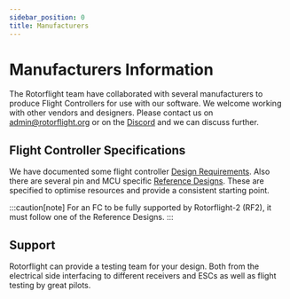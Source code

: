 ```yaml
---
sidebar_position: 0
title: Manufacturers
---
```


# Manufacturers Information  
The Rotorflight team have collaborated with several manufacturers to produce Flight Controllers for use with our software. We welcome working with other vendors and designers. Please contact us on admin@rotorflight.org or on the [Discord](https://discord.gg/7S2Emh9TsR) and we can discuss further.  

## Flight Controller Specifications
We have documented some flight controller [Design Requirements](Design-Requirements.md). Also there are several pin and MCU specific [Reference Designs](Reference-Design.md). These are specified to optimise resources and provide a consistent starting point. 

:::caution[note]
For an FC to be fully supported by Rotorflight-2 (RF2), it must follow one of the Reference Designs.
:::

## Support
Rotorflight can provide a testing team for your design. Both from the electrical side interfacing to different receivers and ESCs as well as flight testing by great pilots. 